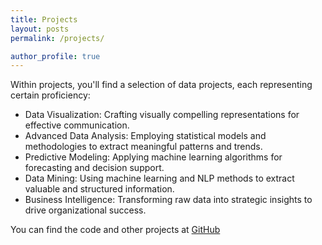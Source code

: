 ```yaml
---
title: Projects
layout: posts
permalink: /projects/

author_profile: true
---
```


Within projects, you'll find a selection of data projects, each representing certain proficiency:

- Data Visualization: Crafting visually compelling representations for effective communication.
- Advanced Data Analysis: Employing statistical models and methodologies to extract meaningful patterns and trends.
- Predictive Modeling: Applying machine learning algorithms for forecasting and decision support.
- Data Mining: Using machine learning and NLP methods to extract valuable and structured information. 
- Business Intelligence: Transforming raw data into strategic insights to drive organizational success.

You can find the code and other projects at [GitHub](https://github.com/mkillah)